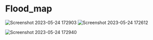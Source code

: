 
# Flood_map
![Screenshot 2023-05-24 172903](https://github.com/Ankit1017/Flood_map/assets/98407157/db7f88b3-1ec0-40f6-9774-d66a6c321e43)
![Screenshot 2023-05-24 172612](https://github.com/Ankit1017/Flood_map/assets/98407157/4a5cd224-f477-4f02-b0c8-2747447ce8d8)

![Screenshot 2023-05-24 172940](https://github.com/Ankit1017/Flood_map/assets/98407157/9c51d3dc-cfe6-4ca8-9aec-3cb044ccb190)
